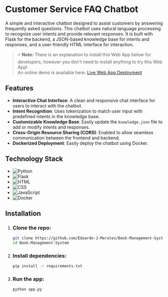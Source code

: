 # Customer Service FAQ Chatbot

A simple and interactive chatbot designed to assist customers by answering frequently asked questions. This chatbot uses natural language processing to recognize user intents and provide relevant responses. It is built with Flask for the backend, a JSON-based knowledge base for intents and responses, and a user-friendly HTML interface for interaction.

> ⚡ **Note:** There is an explanation to install this Web App below for developers, however you don't need to install anything to try this Web App!  
> An online demo is available here: [Live Web App Deployment](https://customer-service-faq-chatbot-production.up.railway.app)

## Features 

- **Interactive Chat Interface**: A clean and responsive chat interface for users to interact with the chatbot.
- **Intent Recognition**: Uses tokenization to match user input with predefined intents in the knowledge base.
- **Customizable Knowledge Base**: Easily update the `knowledge.json` file to add or modify intents and responses.
- **Cross-Origin Resource Sharing (CORS)**: Enabled to allow seamless communication between the frontend and backend.
- **Dockerized Deployment**: Easily deploy the chatbot using Docker.

## Technology Stack

- ![Python](https://img.shields.io/badge/Python-3.11-blue?logo=python&logoColor=white)
- ![Flask](https://img.shields.io/badge/Flask-2.0.3-green?logo=flask&logoColor=white)
- ![HTML](https://img.shields.io/badge/HTML-5-orange?logo=html5&logoColor=white)
- ![CSS](https://img.shields.io/badge/CSS-3-blue?logo=css3&logoColor=white)
- ![JavaScript](https://img.shields.io/badge/JavaScript-ES6-yellow?logo=javascript&logoColor=white)
- ![Docker](https://img.shields.io/badge/Docker-20.10-blue?logo=docker&logoColor=white)

## Installation

1. ### Clone the repo:
    ```sh
    git clone https://github.com/Eduardo-J-Morales/Book-Management-System.git
    cd Book-Management-System
     ```
    
2. ### Install dependencies:
    ```sh
    pip install -r requirements.txt
    ```
    
3. ### Run the app:
    ```sh
    python app.py
    ```
